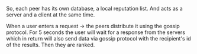 So, each peer has its own database, a local reputation list. And acts as a server and a client at the same time.

When a user enters a request -> the peers distribute it using the gossip protocol. For 5 seconds the user will wait for a response from the servers which in return will also send data via gossip protocol with the recipient's id of the results. Then they are ranked.